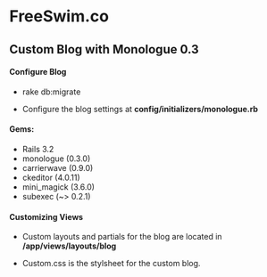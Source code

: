 # FreeSwim.co

## Custom Blog with Monologue 0.3

#### Configure Blog

  - rake db:migrate

  - Configure the blog settings at **config/initializers/monologue.rb**

#### Gems:

  - Rails 3.2
  - monologue (0.3.0)
  - carrierwave (0.9.0)
  - ckeditor (4.0.11)
  - mini_magick (3.6.0)
  - subexec (~> 0.2.1)

#### Customizing Views

- Custom layouts and partials for the blog are located in **/app/views/layouts/blog**

- Custom.css is the stylsheet for the custom blog.

